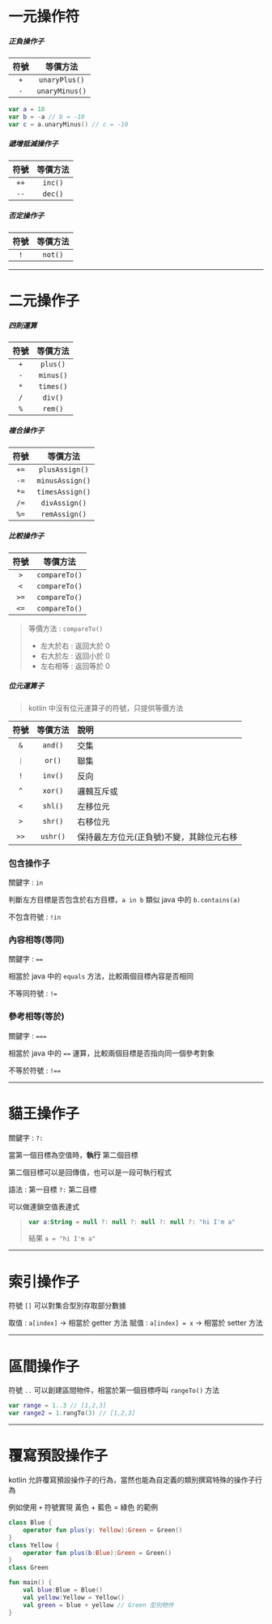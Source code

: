 # 一元操作符

##### 正負操作子 

|符號|等價方法|
|:--:|:--:|
|`+`|`unaryPlus()`|
|`-`|`unaryMinus()`|

```kotlin
var a = 10
var b = -a // b = -10
var c = a.unaryMinus() // c = -10
```

##### 遞增抵減操作子

|符號|等價方法|
|:--:|:--:|
| `++`|`inc()`|
|`--`|`dec()`|

##### 否定操作子

|符號|等價方法|
|:--:|:--:|
|`!`|`not()`|

---

# 二元操作子

##### 四則運算

|符號|等價方法|
|:--:|:--:|
|`+`|`plus()`|
|`-`|`minus()`|
|`*`|`times()`|
|`/`|`div()`|
|`%`|`rem()`|

##### 複合操作子

|符號|等價方法|
|:--:|:--:|
|`+=`|`plusAssign()`|
|`-=`|`minusAssign()`|
|`*=`|`timesAssign()`|
|`/=`|`divAssign()`|
|`%=`|`remAssign()`|

##### 比較操作子

|符號|等價方法|
|:--:|:--:|
|`>`|`compareTo()`|
|`<`|`compareTo()`|
|`>=`|`compareTo()`|
|`<=`|`compareTo()`|

> 等價方法 : `compareTo()`
>	- 左大於右 : 返回大於 0
>	- 右大於左 : 返回小於 0
>	- 左右相等 : 返回等於 0

##### 位元運算子

> kotlin 中沒有位元運算子的符號，只提供等價方法

|符號|等價方法|說明|
|:--:|:--:|:--|
|`&`|`and()`|交集|
|`｜`|`or()`|聯集|
|`!`|`inv()`|反向|
|`^`|`xor()`|邏輯互斥或|
|`<`|`shl()`|左移位元|
|`>`|`shr()`|右移位元|
|`>>`|`ushr()`|保持最左方位元(正負號)不變，其餘位元右移|

### 包含操作子

關鍵字 : `in` 

判斷左方目標是否包含於右方目標，`a in b` 類似 java 中的 `b.contains(a)`

不包含符號 : `!in`

### 內容相等(等同)

關鍵字 : `==` 

相當於 java 中的 `equals` 方法，比較兩個目標內容是否相同

不等同符號 : `!=`


### 參考相等(等於)

關鍵字 : `===` 

相當於 java 中的 `==` 運算，比較兩個目標是否指向同一個參考對象

不等於符號 : `!==`

---

# 貓王操作子

關鍵字 : `?:`

當第一個目標為空值時，**執行** 第二個目標

第二個目標可以是回傳值，也可以是一段可執行程式

語法 : 第一目標 `?:` 第二目標

可以做連鎖空值表達式

> ```kotlin
> var a:String = null ?: null ?: null ?: null ?: "hi I'm a"
> ```
> 結果 `a = "hi I'm a"`

---

# 索引操作子

符號 `[]` 可以對集合型別存取部分數據

取值 : `a[index]` -> 相當於 getter 方法
賦值 : `a[index] = x` -> 相當於 setter 方法

---

# 區間操作子

符號 `..` 可以創建區間物件，相當於第一個目標呼叫 `rangeTo()` 方法

```kotlin
var range = 1..3 // [1,2,3]
var range2 = 1.rangTo(3) // [1,2,3]
```

---

# 覆寫預設操作子

kotlin 允許覆寫預設操作子的行為，當然也能為自定義的類別撰寫特殊的操作子行為

例如使用 `+` 符號實現 黃色 + 藍色 = 綠色 的範例

```kotlin
class Blue {
	operator fun plus(y: Yellow):Green = Green()
}
class Yellow {
	operator fun plus(b:Blue):Green = Green()
}
class Green

fun main() {
	val blue:Blue = Blue()
	val yellow:Yellow = Yellow()
	val green = blue + yellow // Green 型別物件
}
```